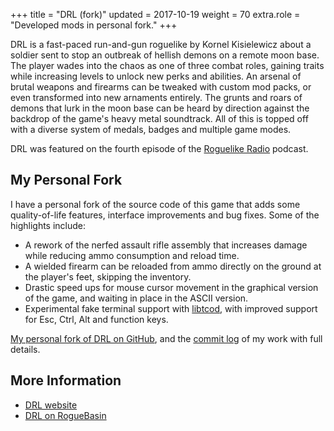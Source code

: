 +++
title = "DRL (fork)"
updated = 2017-10-19
weight = 70
extra.role = "Developed mods in personal fork."
+++

DRL is a fast-paced run-and-gun roguelike by Kornel Kisielewicz about a soldier sent to stop an outbreak of hellish demons on a remote moon base.
The player wades into the chaos as one of three combat roles, gaining traits while increasing levels to unlock new perks and abilities.
An arsenal of brutal weapons and firearms can be tweaked with custom mod packs, or even transformed into new arnaments entirely.
The grunts and roars of demons that lurk in the moon base can be heard by direction against the backdrop of the game's heavy metal soundtrack.
All of this is topped off with a diverse system of medals, badges and multiple game modes.

DRL was featured on the fourth episode of the [Roguelike Radio](http://www.roguelikeradio.com/) podcast.

<!-- more -->

## My Personal Fork

I have a personal fork of the source code of this game that adds some quality-of-life features, interface improvements and bug fixes.
Some of the highlights include:

- A rework of the nerfed assault rifle assembly that increases damage while reducing ammo consumption and reload time.
- A wielded firearm can be reloaded from ammo directly on the ground at the player's feet, skipping the inventory.
- Drastic speed ups for mouse cursor movement in the graphical version of the game, and waiting in place in the ASCII version.
- Experimental fake terminal support with [libtcod](http://roguebasin.com/index.php/Doryen_library), with improved support for Esc, Ctrl, Alt and function keys.

[My personal fork of DRL on GitHub](https://github.com/tung/doomrl), and the [commit log](https://github.com/tung/doomrl/commits/patches) of my work with full details.

## More Information

- [DRL website](https://drl.chaosforge.org/)
- [DRL on RogueBasin](http://roguebasin.com/index.php/DoomRL)
